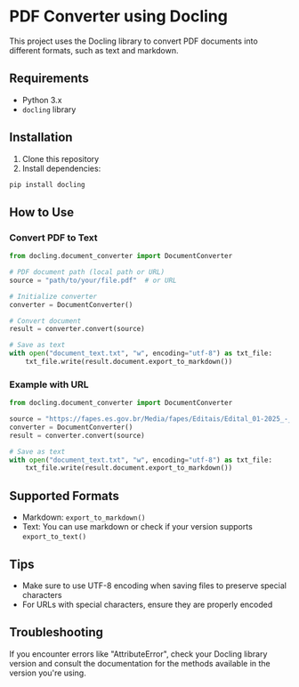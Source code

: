 # PDF Converter using Docling

This project uses the Docling library to convert PDF documents into different formats, such as text and markdown.

## Requirements

- Python 3.x
- `docling` library

## Installation

1. Clone this repository
2. Install dependencies:

```bash
pip install docling
```

## How to Use

### Convert PDF to Text

```python
from docling.document_converter import DocumentConverter

# PDF document path (local path or URL)
source = "path/to/your/file.pdf"  # or URL

# Initialize converter
converter = DocumentConverter()

# Convert document
result = converter.convert(source)

# Save as text
with open("document_text.txt", "w", encoding="utf-8") as txt_file:
    txt_file.write(result.document.export_to_markdown())
```

### Example with URL

```python
from docling.document_converter import DocumentConverter

source = "https://fapes.es.gov.br/Media/fapes/Editais/Edital_01-2025_-_Apoio_%C3%A0s_EJF.pdf"
converter = DocumentConverter()
result = converter.convert(source)

# Save as text
with open("document_text.txt", "w", encoding="utf-8") as txt_file:
    txt_file.write(result.document.export_to_markdown())
```

## Supported Formats

- Markdown: `export_to_markdown()`
- Text: You can use markdown or check if your version supports `export_to_text()`

## Tips

- Make sure to use UTF-8 encoding when saving files to preserve special characters
- For URLs with special characters, ensure they are properly encoded

## Troubleshooting

If you encounter errors like "AttributeError", check your Docling library version and consult the documentation for the methods available in the version you're using.
